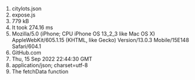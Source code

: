 1. citylots.json
2. expose.js
3. 779 kB
4. It took 274.16 ms
5. Mozilla/5.0 (iPhone; CPU iPhone OS 13_2_3 like Mac OS X) AppleWebKit/605.1.15 (KHTML, like Gecko) Version/13.0.3 Mobile/15E148 Safari/604.1
6. GitHub.com
7. Thu, 15 Sep 2022 22:44:30 GMT
8. application/json; charset=utf-8
9. The fetchData function